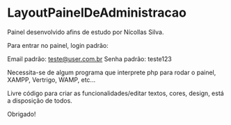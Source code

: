 # LayoutPainelDeAdministracao
 
Painel desenvolvido afins de estudo por Nícollas Silva.

Para entrar no painel, login padrão:

Email padrão: teste@user.com.br
Senha padrão: teste123

Necessita-se de algum programa que interprete php para rodar o painel, XAMPP, Vertrigo, WAMP, etc...

Livre código para criar as funcionalidades/editar textos, cores, design, está a disposição de todos.

Obrigado!

